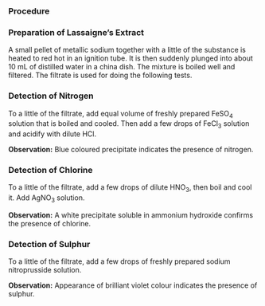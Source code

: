 ### Procedure


<h3>Preparation of Lassaigne’s Extract</h3>
<p>
A small pellet of metallic sodium together with a little of the substance is heated to red hot in an ignition tube.
It is then suddenly plunged into about 10 mL of distilled water in a china dish.
The mixture is boiled well and filtered. The filtrate is used for doing the following tests.
</p>

<h3>Detection of Nitrogen</h3>
<p>
To a little of the filtrate, add equal volume of freshly prepared FeSO<sub>4</sub> solution that is boiled and cooled.
Then add a few drops of FeCl<sub>3</sub> solution and acidify with dilute HCl.
</p>
<p><strong>Observation:</strong> Blue coloured precipitate indicates the presence of nitrogen.</p>

<h3>Detection of Chlorine</h3>
<p>
To a little of the filtrate, add a few drops of dilute HNO<sub>3</sub>, then boil and cool it.
Add AgNO<sub>3</sub> solution.
</p>
<p><strong>Observation:</strong> A white precipitate soluble in ammonium hydroxide confirms the presence of chlorine.</p>

<h3>Detection of Sulphur</h3>
<p>
To a little of the filtrate, add a few drops of freshly prepared sodium nitroprusside solution.
</p>
<p><strong>Observation:</strong> Appearance of brilliant violet colour indicates the presence of sulphur.</p>
